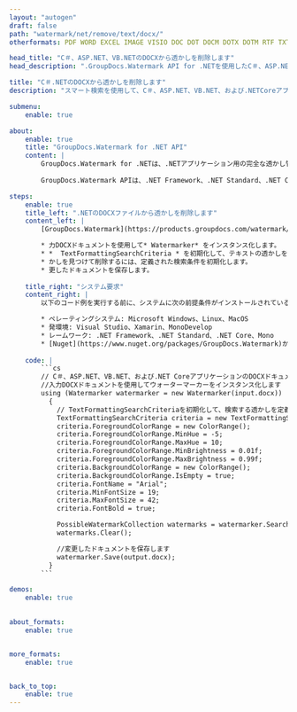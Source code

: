 ```yaml
---
layout: "autogen"
draft: false
path: "watermark/net/remove/text/docx/"
otherformats: PDF WORD EXCEL IMAGE VISIO DOC DOT DOCM DOTX DOTM RTF TXT XLSX XLSM XLTM XLT XLTX XLS XLSB XLAM SXC PPTX PPTM PPSX PPSM POTM POT POTX PPT PPS ODT BMP GIF JPEG JP2 PNG TIFF WEBP VSD VDX VSDX VSTX VSX VSSX VSDM VSSM VSTM VTX VDW VSS VST

head_title: "C＃、ASP.NET、VB.NETのDOCXから透かしを削除します"
head_description: ".GroupDocs.Watermark API for .NETを使用したC＃、ASP.NET、VB.NET、および.NET Coreアプリケーション内のスマート検索を使用して、DOCXドキュメントから透かしを検索および削除するためのNETライブラリ."

title: "C＃.NETのDOCXから透かしを削除します"
description: "スマート検索を使用して、C＃、ASP.NET、VB.NET、および.NETCoreアプリケーション内からテキスト形式のDOCXドキュメントから透かしを見つけて削除します。特定のフォント名、色、サイズ、およびその他の一致するプロパティに基づいて透かしを検索および削除するための検索基準を定義します."

submenu:
    enable: true

about:
    enable: true
    title: "GroupDocs.Watermark for .NET API"
    content: |
        GroupDocs.Watermark for .NETは、.NETアプリケーション用の完全な透かし管理ソリューションです。開発者は、次のような透かし操作操作をすばやく実行できます。すべての一般的なファイル形式のドキュメント内から、さまざまな種類の透かしを追加、編集、検索、および削除します。 PDF、Microsoft Word、Excel、PowerPoint、Visio、Eメール、画像形式など、さまざまなドキュメントのテキストと画像の透かしの操作をサポートしています。
        
        GroupDocs.Watermark APIは、.NET Framework、.NET Standard、.NET Core、Mono、Xamarinを含むすべての主要なオペレーティングシステムとプラットフォームで十分にサポートされています。

steps:
    enable: true
    title_left: ".NETのDOCXファイルから透かしを削除します"
    content_left: |
        [GroupDocs.Watermark](https://products.groupdocs.com/watermark/net/)を使用すると、.NET開発者は、いくつかの簡単な手順を実装することで、アプリケーションからテキスト形式の透かしを簡単に検索して削除できます。

        * 力DOCXドキュメントを使用して* Watermarker* をインスタンス化します。
        * *  TextFormattingSearchCriteria * を初期化して、テキストの透かしを検索します。
        * かしを見つけて削除するには、定義された検索条件を初期化します。
        * 更したドキュメントを保存します。
        
    title_right: "システム要求"
    content_right: |
        以下のコード例を実行する前に、システムに次の前提条件がインストールされていることを確認してください。

        * ペレーティングシステム: Microsoft Windows、Linux、MacOS
        * 発環境: Visual Studio、Xamarin、MonoDevelop
        * レームワーク: .NET Framework、.NET Standard、.NET Core、Mono
        * [Nuget](https://www.nuget.org/packages/GroupDocs.Watermark)から最新バージョンのGroupDocs.Watermarkfor.NETをダウンロードします。
        
    code: |
        ```cs
        // C＃、ASP.NET、VB.NET、および.NET CoreアプリケーションのDOCXドキュメントから、テキスト形式の透かしを検索して削除します
        //入力DOCXドキュメントを使用してウォーターマーカーをインスタンス化します
        using (Watermarker watermarker = new Watermarker(input.docx))
          {
            // TextFormattingSearchCriteriaを初期化して、検索する透かしを定義します
            TextFormattingSearchCriteria criteria = new TextFormattingSearchCriteria();
            criteria.ForegroundColorRange = new ColorRange();
            criteria.ForegroundColorRange.MinHue = -5;
            criteria.ForegroundColorRange.MaxHue = 10;
            criteria.ForegroundColorRange.MinBrightness = 0.01f;
            criteria.ForegroundColorRange.MaxBrightness = 0.99f;
            criteria.BackgroundColorRange = new ColorRange();
            criteria.BackgroundColorRange.IsEmpty = true;
            criteria.FontName = "Arial";
            criteria.MinFontSize = 19;
            criteria.MaxFontSize = 42;
            criteria.FontBold = true;

            PossibleWatermarkCollection watermarks = watermarker.Search(criteria);
            watermarks.Clear();

            //変更したドキュメントを保存します
            watermarker.Save(output.docx);
          }
        ```        

demos:
    enable: true
        

about_formats:
    enable: true


more_formats:
    enable: true


back_to_top:
    enable: true
---
```

